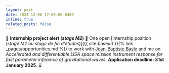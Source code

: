 ```yaml
---
layout: post
date: 2024-12-06 17:00:00-0400
inline: true
related_posts: false
---
```


:loudspeaker: **Internship project alert (_stage M2_)** :loudspeaker: One open [internship position (_stage M2 ou stage de fin d'études_)]({{ site.baseurl }}{% link _pages/opportunities.md %}) to work with [Jean-Baptiste Bayle](https://inspirehep.net/authors/1881111) and me on _Accelerated and differentiable LISA space mission instrument response for fast parameter inference of gravitational waves_. **Application deadline: 31st January 2025**. :hourglass: 


